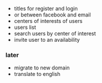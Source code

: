 - titles for register and login
- or between facebook and email
- centers of interests of users
- users list
- search users by center of interest
- invite user to an availability

### later
- migrate to new domain
- translate to english
